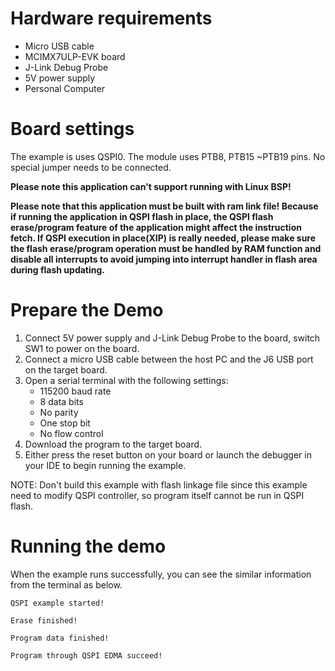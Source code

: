 Hardware requirements
=====================
- Micro USB cable
- MCIMX7ULP-EVK board
- J-Link Debug Probe
- 5V power supply
- Personal Computer

Board settings
============
The example is uses QSPI0. The module uses PTB8, PTB15 ~PTB19 pins.
No special jumper needs to be connected.

**Please note this application can't support running with Linux BSP!**

**Please note that this application must be built with ram link file! Because if running the application in QSPI
flash in place, the QSPI flash erase/program feature of the application might affect the instruction fetch. If QSPI
execution in place(XIP) is really needed, please make sure the flash erase/program operation must be handled by RAM
function and disable all interrupts to avoid jumping into interrupt handler in flash area during flash updating.**

Prepare the Demo
===============
1.  Connect 5V power supply and J-Link Debug Probe to the board, switch SW1 to power on the board.
2.  Connect a micro USB cable between the host PC and the J6 USB port on the target board.
3.  Open a serial terminal with the following settings:
    - 115200 baud rate
    - 8 data bits
    - No parity
    - One stop bit
    - No flow control
4.  Download the program to the target board.
5.  Either press the reset button on your board or launch the debugger in your IDE to begin running the example.

NOTE: Don't build this example with flash linkage file since this example need to modify QSPI controller, so
program itself cannot be run in QSPI flash.

Running the demo
===============
When the example runs successfully, you can see the similar information from the terminal as below.

~~~~~~~~~~~~~~~~~~~~~
QSPI example started!

Erase finished!

Program data finished!

Program through QSPI EDMA succeed!
~~~~~~~~~~~~~~~~~~~~~
